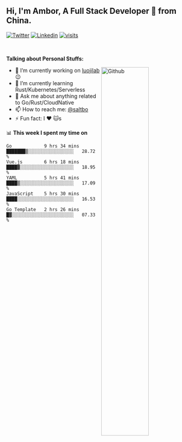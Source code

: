 ## Hi, I'm Ambor, A Full Stack Developer 🚀 from China.

[![Twitter](https://img.shields.io/badge/-saltbo-1ca0f1?style=flat&logo=twitter&logoColor=white)](https://twitter.com/rdsaltbo)
[![Linkedin](https://img.shields.io/badge/-saltbo-blue?style=flat&logo=Linkedin&logoColor=white)](https://www.linkedin.com/in/saltbo/)
[![visits](https://visitor.vercel.app/page/saltbo?color=light-green)](https://github.com/saltbo/)

&nbsp;  

**Talking about Personal Stuffs:**
<!-- Any image aligned to the right. Beware the width  -->
<img width="50%" align="right" alt="Github" src="https://raw.githubusercontent.com/saltbo/saltbo/master/images/git-header.svg" />

- 🔭 I’m currently working on [luojilab](https://github.com/luojilab) :wink:
- 🌱 I’m currently learning Rust/Kubernetes/Serverless
- 💬 Ask me about anything related to Go/Rust/CloudNative
- 📫 How to reach me: [@saltbo](https://twitter.com/rdsaltbo)
- ⚡ Fun fact: I :heart: :cat:s


📊 **This week I spent my time on**
<!--START_SECTION:waka-->
```text
Go            9 hrs 34 mins   ███████▒░░░░░░░░░░░░░░░░░   28.72 % 
Vue.js        6 hrs 18 mins   ████▓░░░░░░░░░░░░░░░░░░░░   18.95 % 
YAML          5 hrs 41 mins   ████▒░░░░░░░░░░░░░░░░░░░░   17.09 % 
JavaScript    5 hrs 30 mins   ████░░░░░░░░░░░░░░░░░░░░░   16.53 % 
Go Template   2 hrs 26 mins   █▓░░░░░░░░░░░░░░░░░░░░░░░   07.33 % 
```
<!--END_SECTION:waka-->
